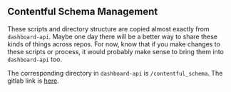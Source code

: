 ## Contentful Schema Management
These scripts and directory structure are  copied almost exactly from `dashboard-api`. 
Maybe one day there will be a better way to share these kinds of things across repos.
For now, know that if you make changes to these scripts or process, it would probably make sense to bring them into
`dashboard-api` too. 

The corresponding directory in `dashboard-api` is `/contentful_schema`. The gitlab link is [here](https://gitlab.mvnapp.net/maven/dashboard-api/-/tree/master/contentful_schema).